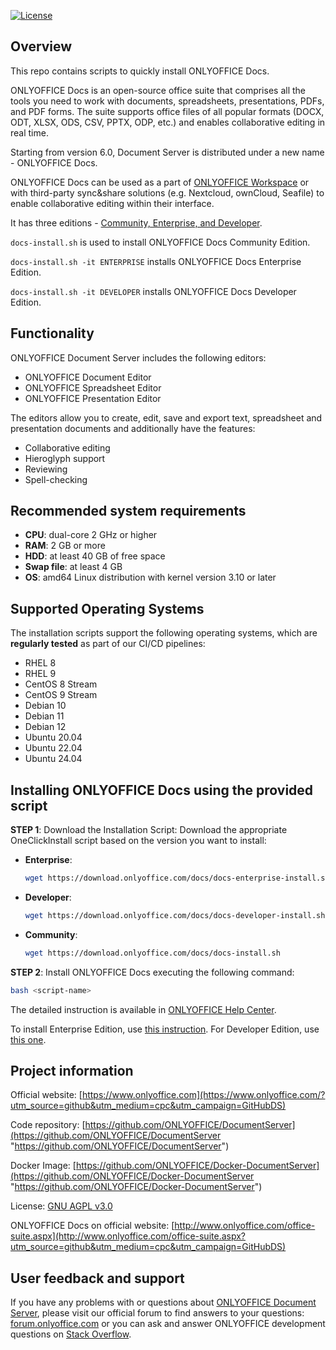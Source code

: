 [![License](https://img.shields.io/badge/License-GNU%20AGPL%20V3-green.svg?style=flat)](https://www.gnu.org/licenses/agpl-3.0.en.html) 

## Overview

This repo contains scripts to quickly install ONLYOFFICE Docs.

ONLYOFFICE Docs is an open-source office suite that comprises all the tools you need to work with documents, spreadsheets, presentations, PDFs, and PDF forms. The suite supports office files of all popular formats (DOCX, ODT, XLSX, ODS, CSV, PPTX, ODP, etc.) and enables collaborative editing in real time.

Starting from version 6.0, Document Server is distributed under a new name - ONLYOFFICE Docs. 

ONLYOFFICE Docs can be used as a part of [ONLYOFFICE Workspace](#onlyoffice-workspace) or with third-party sync&share solutions (e.g. Nextcloud, ownCloud, Seafile) to enable collaborative editing within their interface.

It has three editions - [Community, Enterprise, and Developer](#onlyoffice-docs-editions).

`docs-install.sh` is used to install ONLYOFFICE Docs Community Edition.

`docs-install.sh -it ENTERPRISE` installs ONLYOFFICE Docs Enterprise Edition.

`docs-install.sh -it DEVELOPER` installs ONLYOFFICE Docs Developer Edition. 

## Functionality

ONLYOFFICE Document Server includes the following editors:

* ONLYOFFICE Document Editor
* ONLYOFFICE Spreadsheet Editor
* ONLYOFFICE Presentation Editor

The editors allow you to create, edit, save and export text, spreadsheet and presentation documents and additionally have the features:

* Collaborative editing
* Hieroglyph support
* Reviewing
* Spell-checking

## Recommended system requirements

* **CPU**: dual-core 2 GHz or higher
* **RAM**: 2 GB or more
* **HDD**: at least 40 GB of free space
* **Swap file**: at least 4 GB
* **OS**: amd64 Linux distribution with kernel version 3.10 or later

## Supported Operating Systems

The installation scripts support the following operating systems, which are **regularly tested** as part of our CI/CD pipelines:
<!-- OS-SUPPORT-LIST-START -->
- RHEL 8
- RHEL 9
- CentOS 8 Stream
- CentOS 9 Stream
- Debian 10
- Debian 11
- Debian 12
- Ubuntu 20.04
- Ubuntu 22.04
- Ubuntu 24.04
<!-- OS-SUPPORT-LIST-END -->

## Installing ONLYOFFICE Docs using the provided script

**STEP 1**: Download the Installation Script:
Download the appropriate OneClickInstall script based on the version you want to install:

- **Enterprise**:
    ```bash
    wget https://download.onlyoffice.com/docs/docs-enterprise-install.sh
    ```
- **Developer**:
    ```bash
    wget https://download.onlyoffice.com/docs/docs-developer-install.sh
    ```
- **Community**:
    ```bash
    wget https://download.onlyoffice.com/docs/docs-install.sh
    ```

**STEP 2**: Install ONLYOFFICE Docs executing the following command:

```bash
bash <script-name>
```

The detailed instruction is available in [ONLYOFFICE Help Center](https://helpcenter.onlyoffice.com/installation/docs-community-install-script.aspx). 

To install Enterprise Edition, use [this instruction](https://helpcenter.onlyoffice.com/installation/docs-enterprise-install-script.aspx). For Developer Edition, use [this one](https://helpcenter.onlyoffice.com/installation/docs-developer-install-script.aspx).

## Project information

Official website: [https://www.onlyoffice.com](https://www.onlyoffice.com/?utm_source=github&utm_medium=cpc&utm_campaign=GitHubDS)

Code repository: [https://github.com/ONLYOFFICE/DocumentServer](https://github.com/ONLYOFFICE/DocumentServer "https://github.com/ONLYOFFICE/DocumentServer")

Docker Image: [https://github.com/ONLYOFFICE/Docker-DocumentServer](https://github.com/ONLYOFFICE/Docker-DocumentServer "https://github.com/ONLYOFFICE/Docker-DocumentServer")

License: [GNU AGPL v3.0](https://onlyo.co/38YZGJh)

ONLYOFFICE Docs on official website: [http://www.onlyoffice.com/office-suite.aspx](http://www.onlyoffice.com/office-suite.aspx?utm_source=github&utm_medium=cpc&utm_campaign=GitHubDS)

## User feedback and support

If you have any problems with or questions about [ONLYOFFICE Document Server][2], please visit our official forum to find answers to your questions: [forum.onlyoffice.com][1] or you can ask and answer ONLYOFFICE development questions on [Stack Overflow][3].

  [1]: https://forum.onlyoffice.com
  [2]: https://github.com/ONLYOFFICE/DocumentServer
  [3]: http://stackoverflow.com/questions/tagged/onlyoffice
